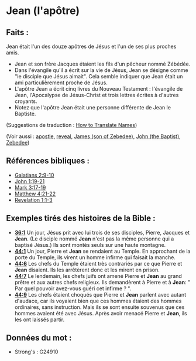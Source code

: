 # Jean (l'apôtre)

## Faits :

Jean était l'un des douze apôtres de Jésus et l'un de ses plus proches amis.

* Jean et son frère Jacques étaient les fils d'un pêcheur nommé Zébédée.
* Dans l'évangile qu'il a écrit sur la vie de Jésus, Jean se désigne comme "le disciple que Jésus aimait". Cela semble indiquer que Jean était un ami particulièrement proche de Jésus.
* L'apôtre Jean a écrit cinq livres du Nouveau Testament : l'évangile de Jean, l'Apocalypse de Jésus-Christ et trois lettres écrites à d'autres croyants.
* Notez que l'apôtre Jean était une personne différente de Jean le Baptiste.

(Suggestions de traduction : [How to Translate Names](rc://en/ta/man/translate/translate-names))

(Voir aussi : [apostle](../kt/apostle.md), [reveal](../kt/reveal.md), [James (son of Zebedee)](../names/jamessonofzebedee.md), [John (the Baptist)](../names/johnthebaptist.md), [Zebedee](../names/zebedee.md))

## Références bibliques :

* [Galatians 2:9-10](rc://en/tn/help/gal/02/09)
* [John 1:19-21](rc://en/tn/help/jhn/01/19)
* [Mark 3:17-19](rc://en/tn/help/mrk/03/17)
* [Matthew 4:21-22](rc://en/tn/help/mat/04/21)
* [Revelation 1:1-3](rc://en/tn/help/rev/01/01)

## Exemples tirés des histoires de la Bible :

* __[36:1](rc://en/tn/help/obs/36/01)__ Un jour, Jésus prit avec lui trois de ses disciples, Pierre, Jacques et __Jean__. (Le disciple nommé __Jean__ n'est pas la même personne qui a baptisé Jésus.) Ils sont montés seuls sur une haute montagne.
* __[44:1](rc://en/tn/help/obs/44/01)__ Un jour, Pierre et __Jean__ se rendaient au Temple. En approchant de la porte du Temple, ils virent un homme infirme qui faisait la manche.
* __[44:6](rc://en/tn/help/obs/44/06)__ Les chefs du Temple étaient très contrariés par ce que Pierre et __Jean__ disaient. Ils les arrêtèrent donc et les mirent en prison.
* __[44:7](rc://en/tn/help/obs/44/07)__ Le lendemain, les chefs juifs ont amené Pierre et __Jean__ au grand prêtre et aux autres chefs religieux. Ils demandèrent à Pierre et à __Jean__: " Par quel pouvoir avez-vous guéri cet infirme ? ".
* __[44:9](rc://en/tn/help/obs/44/09)__ Les chefs étaient choqués que Pierre et __Jean__ parlent avec autant d'audace, car ils voyaient bien que ces hommes étaient des hommes ordinaires, sans instruction. Mais ils se sont ensuite souvenus que ces hommes avaient été avec Jésus. Après avoir menacé Pierre et __Jean__, ils les ont laissés partir.

## Données du mot :

* Strong's : G24910
